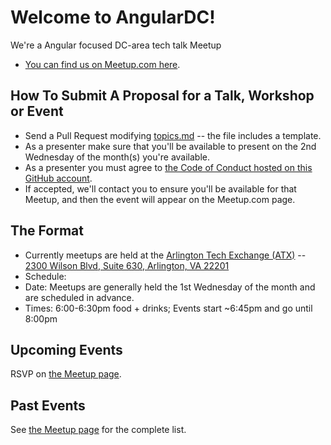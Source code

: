 # Welcome to AngularDC! 
We're a Angular focused DC-area tech talk Meetup

* [You can find us on Meetup.com here](http://www.meetup.com/AngularDC/).

## How To Submit A Proposal for a Talk, Workshop or Event
* Send a Pull Request modifying [topics.md](https://github.com/angularDC/Open-Governance/blob/master/topics.md) -- the file includes a template.
* As a presenter make sure that you'll be available to present on the 2nd Wednesday of the month(s) you're available.
* As a presenter you must agree to [the Code of Conduct hosted on this GitHub account](https://github.com/angularDC/CodeOfConduct).
* If accepted, we'll contact you to ensure you'll be available for that Meetup, and then the event will appear on the Meetup.com page.

## The Format
* Currently meetups are held at the [Arlington Tech Exchange (ATX)](https://www.excella.com/events/arlington-tech-exchange) -- [2300 Wilson Blvd, Suite 630, Arlington, VA 22201](https://goo.gl/maps/o8oPEyZit8y)  
* Schedule:
 * Date: Meetups are generally held the 1st Wednesday of the month and are scheduled in advance.
 * Times: 6:00-6:30pm food + drinks; Events start ~6:45pm and go until 8:00pm

## Upcoming Events
RSVP on [the Meetup page](https://www.meetup.com/angularDC/events/).

## Past Events
See [the Meetup page](https://www.meetup.com/angularDC/events/past) for the complete list.
